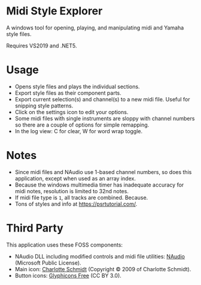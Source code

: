 # Midi Style Explorer
A windows tool for opening, playing, and manipulating midi and Yamaha style files.

Requires VS2019 and .NET5.

# Usage
- Opens style files and plays the individual sections.
- Export style files as their component parts.
- Export current selection(s) and channel(s) to a new midi file. Useful for snipping style patterns.
- Click on the settings icon to edit your options.
- Some midi files with single instruments are sloppy with channel numbers so there are a couple of options for simple remapping.
- In the log view: C for clear, W for word wrap toggle.

# Notes
- Since midi files and NAudio use 1-based channel numbers, so does this application, except when used as an array index.
- Because the windows multimedia timer has inadequate accuracy for midi notes, resolution is limited to 32nd notes.
- If midi file type is `1`, all tracks are combined. Because.
- Tons of styles and info at https://psrtutorial.com/.

# Third Party
This application uses these FOSS components:
- NAudio DLL including modified controls and midi file utilities: [NAudio](https://github.com/naudio/NAudio) (Microsoft Public License).
- Main icon: [Charlotte Schmidt](http://pattedemouche.free.fr/) (Copyright © 2009 of Charlotte Schmidt).
- Button icons: [Glyphicons Free](http://glyphicons.com/) (CC BY 3.0).
